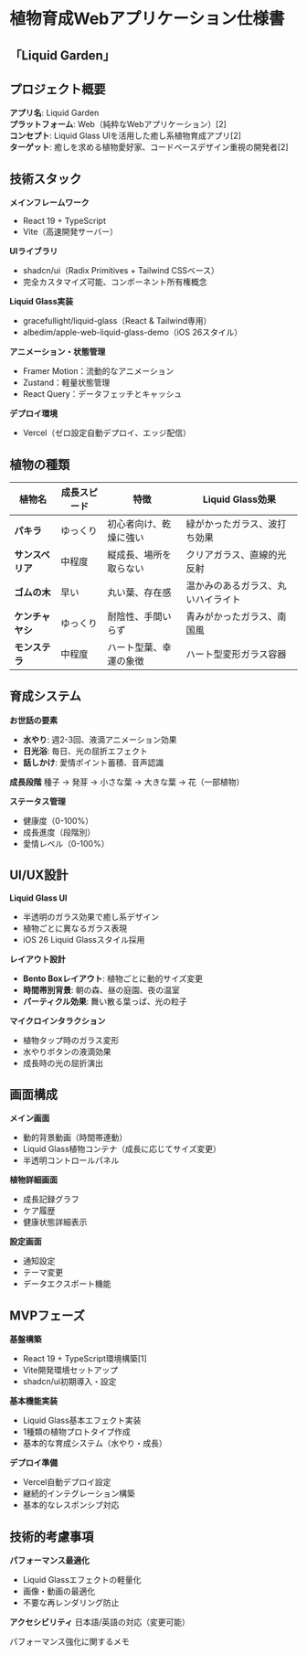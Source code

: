 # 植物育成Webアプリケーション仕様書
## 「Liquid Garden」

## プロジェクト概要

**アプリ名**: Liquid Garden  
**プラットフォーム**: Web（純粋なWebアプリケーション）[2]  
**コンセプト**: Liquid Glass UIを活用した癒し系植物育成アプリ[2]  
**ターゲット**: 癒しを求める植物愛好家、コードベースデザイン重視の開発者[2]

## 技術スタック

**メインフレームワーク**
- React 19 + TypeScript
- Vite（高速開発サーバー）

**UIライブラリ**
- shadcn/ui（Radix Primitives + Tailwind CSSベース）
- 完全カスタマイズ可能、コンポーネント所有権概念

**Liquid Glass実装**
- gracefullight/liquid-glass（React & Tailwind専用）
- albedim/apple-web-liquid-glass-demo（iOS 26スタイル）

**アニメーション・状態管理**
- Framer Motion：流動的なアニメーション
- Zustand：軽量状態管理
- React Query：データフェッチとキャッシュ

**デプロイ環境**
- Vercel（ゼロ設定自動デプロイ、エッジ配信）

## 植物の種類

| 植物名 | 成長スピード | 特徴 | Liquid Glass効果 |
|--------|-------------|------|------------------|
| **パキラ** | ゆっくり | 初心者向け、乾燥に強い | 緑がかったガラス、波打ち効果 |
| **サンスベリア** | 中程度 | 縦成長、場所を取らない | クリアガラス、直線的光反射 |
| **ゴムの木** | 早い | 丸い葉、存在感 | 温かみのあるガラス、丸いハイライト |
| **ケンチャヤシ** | ゆっくり | 耐陰性、手間いらず | 青みがかったガラス、南国風 |
| **モンステラ** | 中程度 | ハート型葉、幸運の象徴 | ハート型変形ガラス容器 |

## 育成システム

**お世話の要素**
- **水やり**: 週2-3回、液滴アニメーション効果
- **日光浴**: 毎日、光の屈折エフェクト
- **話しかけ**: 愛情ポイント蓄積、音声認識

**成長段階**
種子 → 発芽 → 小さな葉 → 大きな葉 → 花（一部植物）

**ステータス管理**
- 健康度（0-100%）
- 成長進度（段階別）
- 愛情レベル（0-100%）

## UI/UX設計

**Liquid Glass UI**
- 半透明のガラス効果で癒し系デザイン
- 植物ごとに異なるガラス表現
- iOS 26 Liquid Glassスタイル採用

**レイアウト設計**
- **Bento Boxレイアウト**: 植物ごとに動的サイズ変更
- **時間帯別背景**: 朝の森、昼の庭園、夜の温室
- **パーティクル効果**: 舞い散る葉っぱ、光の粒子

**マイクロインタラクション**
- 植物タップ時のガラス変形
- 水やりボタンの液滴効果
- 成長時の光の屈折演出

## 画面構成

**メイン画面**
- 動的背景動画（時間帯連動）
- Liquid Glass植物コンテナ（成長に応じてサイズ変更）
- 半透明コントロールパネル

**植物詳細画面**
- 成長記録グラフ
- ケア履歴
- 健康状態詳細表示

**設定画面**
- 通知設定
- テーマ変更
- データエクスポート機能

## MVPフェーズ

**基盤構築**
- React 19 + TypeScript環境構築[1]
- Vite開発環境セットアップ
- shadcn/ui初期導入・設定

**基本機能実装**
- Liquid Glass基本エフェクト実装
- 1種類の植物プロトタイプ作成
- 基本的な育成システム（水やり・成長）

**デプロイ準備**
- Vercel自動デプロイ設定
- 継続的インテグレーション構築
- 基本的なレスポンシブ対応

## 技術的考慮事項

**パフォーマンス最適化**
- Liquid Glassエフェクトの軽量化
- 画像・動画の最適化
- 不要な再レンダリング防止

**アクセシビリティ**
日本語/英語の対応（変更可能）

パフォーマンス強化に関するメモ

